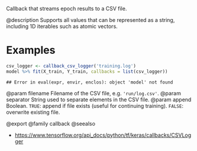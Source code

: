 Callback that streams epoch results to a CSV file.

@description
Supports all values that can be represented as a string,
including 1D iterables such as atomic vectors.

# Examples

```r
csv_logger <- callback_csv_logger('training.log')
model %>% fit(X_train, Y_train, callbacks = list(csv_logger))
```

```
## Error in eval(expr, envir, enclos): object 'model' not found
```

@param filename Filename of the CSV file, e.g. `'run/log.csv'`.
@param separator String used to separate elements in the CSV file.
@param append Boolean. `TRUE`: append if file exists (useful for continuing
    training). `FALSE`: overwrite existing file.

@export
@family callback
@seealso
+ <https://www.tensorflow.org/api_docs/python/tf/keras/callbacks/CSVLogger>
